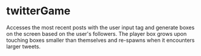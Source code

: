 # twitterGame
Accesses the most recent posts with the user input tag and generate boxes on the screen based on the user's followers. The player box grows upon touching boxes smaller than themselves and re-spawns when it encounters larger tweets.
